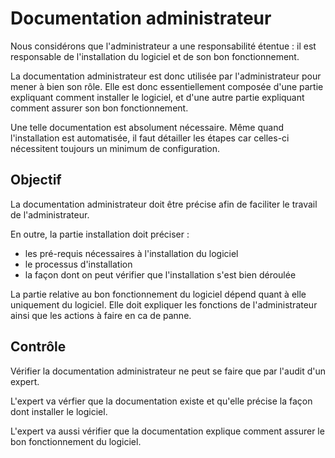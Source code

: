 Documentation administrateur
============================

Nous considérons que l'administrateur a une responsabilité étentue : il est responsable de l'installation du logiciel et de son bon fonctionnement.

La documentation administrateur est donc utilisée par l'administrateur pour mener à bien son rôle. Elle est donc essentiellement composée d'une partie expliquant comment installer le logiciel, et d'une autre partie expliquant comment assurer son bon fonctionnement.

Une telle documentation est absolument nécessaire. Même quand l'installation est automatisée, il faut détailler les étapes car celles-ci nécessitent toujours un minimum de configuration.

Objectif
--------

La documentation administrateur doit être précise afin de faciliter le travail de l'administrateur.

En outre, la partie installation doit préciser :

* les pré-requis nécessaires à l'installation du logiciel
* le processus d'installation
* la façon dont on peut vérifier que l'installation s'est bien déroulée

La partie relative au bon fonctionnement du logiciel dépend quant à elle uniquement du logiciel. Elle doit expliquer les fonctions de l'administrateur ainsi que les actions à faire en ca de panne.

Contrôle
--------

Vérifier la documentation administrateur ne peut se faire que par l'audit d'un expert.

L'expert va vérfier que la documentation existe et qu'elle précise la façon dont installer le logiciel.

L'expert va aussi vérifier que la documentation explique comment assurer le bon fonctionnement du logiciel.